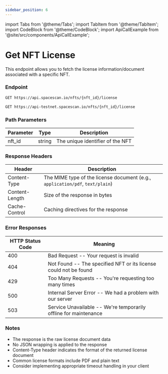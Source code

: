 ```yaml
---
sidebar_position: 6
---
```

import Tabs from '@theme/Tabs';
import TabItem from '@theme/TabItem';
import CodeBlock from '@theme/CodeBlock';
import ApiCallExample from '@site/src/components/ApiCallExample';

# Get NFT License

This endpoint allows you to fetch the license information/document associated with a specific NFT.

### Endpoint

<Tabs>
  <TabItem value="mainnet" label="Mainnet">

```bash
GET https://api.spacescan.io/nfts/{nft_id}/license
```

  </TabItem>
  <TabItem value="testnet" label="Testnet">

```bash
GET https://api-testnet.spacescan.io/nfts/{nft_id}/license
```

  </TabItem>
</Tabs>

### Path Parameters

| Parameter | Type | Description |
|-----------|------|-------------|
| nft_id | string | The unique identifier of the NFT |

### Response Headers

| Header | Description |
|--------|-------------|
| Content-Type | The MIME type of the license document (e.g., `application/pdf`, `text/plain`) |
| Content-Length | Size of the response in bytes |
| Cache-Control | Caching directives for the response |

### Error Responses

| HTTP Status Code | Meaning |
|-----------------|---------|
| 400 | Bad Request -- Your request is invalid |
| 404 | Not Found -- The specified NFT or its license could not be found |
| 429 | Too Many Requests -- You're requesting too many times |
| 500 | Internal Server Error -- We had a problem with our server |
| 503 | Service Unavailable -- We're temporarily offline for maintenance |

### Notes

- The response is the raw license document data
- No JSON wrapping is applied to the response
- Content-Type header indicates the format of the returned license document
- Common license formats include PDF and plain text
- Consider implementing appropriate timeout handling in your client 